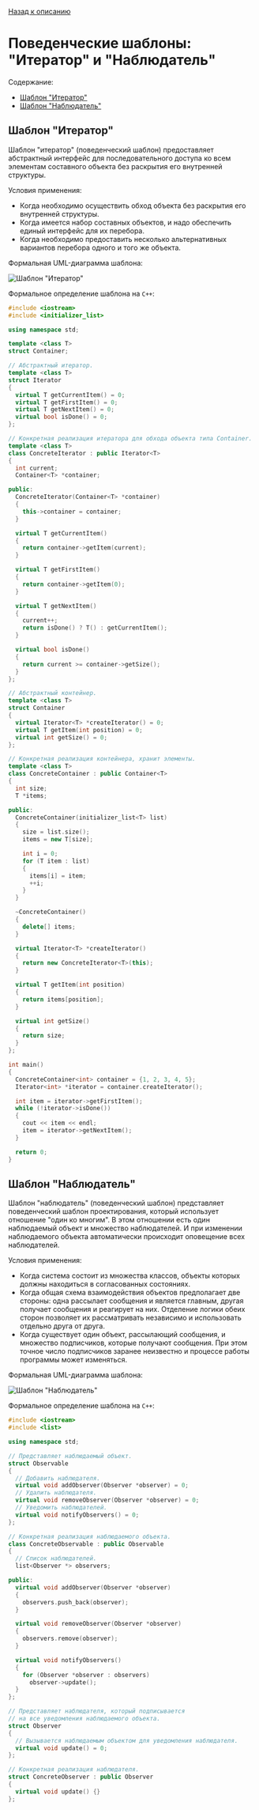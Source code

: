 [Назад к описанию](../../README.md)

# Поведенческие шаблоны: "Итератор" и "Наблюдатель"

Содержание:
- [Шаблон "Итератор"](#Шаблон-Итератор)
- [Шаблон "Наблюдатель"](#Шаблон-Наблюдатель)

## Шаблон "Итератор"

Шаблон "итератор" (поведенческий шаблон) предоставляет абстрактный интерфейс для последовательного доступа ко всем элементам составного объекта без раскрытия его внутренней структуры.

Условия применения:
- Когда необходимо осуществить обход объекта без раскрытия его внутренней структуры.
- Когда имеется набор составных объектов, и надо обеспечить единый интерфейс для их перебора.
- Когда необходимо предоставить несколько альтернативных вариантов перебора одного и того же объекта.

Формальная UML-диаграмма шаблона:

![Шаблон "Итератор"](iterator.svg)

Формальное определение шаблона на `C++`:

```c++
#include <iostream>
#include <initializer_list>

using namespace std;

template <class T>
struct Container;

// Абстрактный итератор.
template <class T>
struct Iterator
{
  virtual T getCurrentItem() = 0;
  virtual T getFirstItem() = 0;
  virtual T getNextItem() = 0;
  virtual bool isDone() = 0;
};

// Конкретная реализация итератора для обхода объекта типа Container.
template <class T>
class ConcreteIterator : public Iterator<T>
{
  int current;
  Container<T> *container;

public:
  ConcreteIterator(Container<T> *container)
  {
    this->container = container;
  }

  virtual T getCurrentItem()
  {
    return container->getItem(current);
  }

  virtual T getFirstItem()
  {
    return container->getItem(0);
  }

  virtual T getNextItem()
  {
    current++;
    return isDone() ? T() : getCurrentItem();
  }

  virtual bool isDone()
  {
    return current >= container->getSize();
  }
};

// Абстрактный контейнер.
template <class T>
struct Container
{
  virtual Iterator<T> *createIterator() = 0;
  virtual T getItem(int position) = 0;
  virtual int getSize() = 0;
};

// Конкретная реализация контейнера, хранит элементы.
template <class T>
class ConcreteContainer : public Container<T>
{
  int size;
  T *items;

public:
  ConcreteContainer(initializer_list<T> list)
  {
    size = list.size();
    items = new T[size];

    int i = 0;
    for (T item : list)
    {
      items[i] = item;
      ++i;
    }
  }

  ~ConcreteContainer()
  {
    delete[] items;
  }

  virtual Iterator<T> *createIterator()
  {
    return new ConcreteIterator<T>(this);
  }

  virtual T getItem(int position)
  {
    return items[position];
  }

  virtual int getSize()
  {
    return size;
  }
};

int main()
{
  ConcreteContainer<int> container = {1, 2, 3, 4, 5};
  Iterator<int> *iterator = container.createIterator();

  int item = iterator->getFirstItem();
  while (!iterator->isDone())
  {
    cout << item << endl;
    item = iterator->getNextItem();
  }

  return 0;
}
```

## Шаблон "Наблюдатель"

Шаблон "наблюдатель" (поведенческий шаблон) представляет поведенческий шаблон проектирования, который использует отношение "один ко многим". В этом отношении есть один наблюдаемый объект и множество наблюдателей. И при изменении наблюдаемого объекта автоматически происходит оповещение всех наблюдателей.

Условия применения:
- Когда система состоит из множества классов, объекты которых должны находиться в согласованных состояниях.
- Когда общая схема взаимодействия объектов предполагает две стороны: одна рассылает сообщения и является главным, другая получает сообщения и реагирует на них. Отделение логики обеих сторон позволяет их рассматривать независимо и использовать отдельно друга от друга.
- Когда существует один объект, рассылающий сообщения, и множество подписчиков, которые получают сообщения. При этом точное число подписчиков заранее неизвестно и процессе работы программы может изменяться.

Формальная UML-диаграмма шаблона:

![Шаблон "Наблюдатель"](observer.svg)

Формальное определение шаблона на `C++`:

```c++
#include <iostream>
#include <list>

using namespace std;

// Представляет наблюдаемый объект.
struct Observable
{
  // Добавить наблюдателя.
  virtual void addObserver(Observer *observer) = 0;
  // Удалить наблюдателя.
  virtual void removeObserver(Observer *observer) = 0;
  // Уведомить наблюдателей.
  virtual void notifyObservers() = 0;
};

// Конкретная реализация наблюдаемого объекта.
class ConcreteObservable : public Observable
{
  // Список наблюдателей.
  list<Observer *> observers;

public:
  virtual void addObserver(Observer *observer)
  {
    observers.push_back(observer);
  }

  virtual void removeObserver(Observer *observer)
  {
    observers.remove(observer);
  }

  virtual void notifyObservers()
  {
    for (Observer *observer : observers)
      observer->update();
  }
};

// Представляет наблюдателя, который подписывается
// на все уведомления наблюдаемого объекта.
struct Observer
{
  // Вызывается наблюдаемым объектом для уведомления наблюдателя.
  virtual void update() = 0;
};

// Конкретная реализация наблюдателя.
struct ConcreteObserver : public Observer
{
  virtual void update() {}
};
```